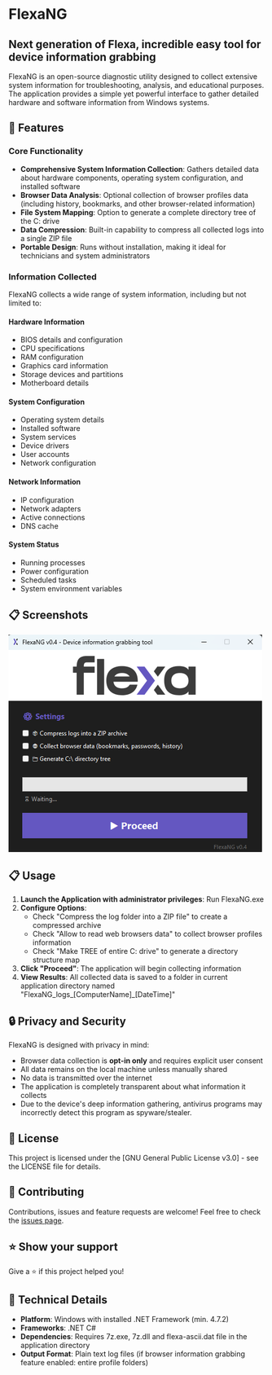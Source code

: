 # FlexaNG

## Next generation of Flexa, incredible easy tool for device information grabbing

FlexaNG is an open-source diagnostic utility designed to collect extensive system information for troubleshooting, analysis, and educational purposes. The application provides a simple yet powerful interface to gather detailed hardware and software information from Windows systems.

## 🚀 Features

### Core Functionality
- **Comprehensive System Information Collection**: Gathers detailed data about hardware components, operating system configuration, and installed software
- **Browser Data Analysis**: Optional collection of browser profiles data (including history, bookmarks, and other browser-related information)
- **File System Mapping**: Option to generate a complete directory tree of the C: drive
- **Data Compression**: Built-in capability to compress all collected logs into a single ZIP file
- **Portable Design**: Runs without installation, making it ideal for technicians and system administrators

### Information Collected
FlexaNG collects a wide range of system information, including but not limited to:

#### Hardware Information
- BIOS details and configuration
- CPU specifications
- RAM configuration
- Graphics card information
- Storage devices and partitions
- Motherboard details

#### System Configuration
- Operating system details
- Installed software
- System services
- Device drivers
- User accounts
- Network configuration

#### Network Information
- IP configuration
- Network adapters
- Active connections
- DNS cache

#### System Status
- Running processes
- Power configuration
- Scheduled tasks
- System environment variables

## 📋 Screenshots

![flexa_screen](https://raw.githubusercontent.com/000rosiu/FlexaNG/refs/heads/main/screenshot.png)

## 📋 Usage

1. **Launch the Application with administrator privileges**: Run FlexaNG.exe
2. **Configure Options**:
   - Check "Compress the log folder into a ZIP file" to create a compressed archive
   - Check "Allow to read web browsers data" to collect browser profiles information
   - Check "Make TREE of entire C: drive" to generate a directory structure map
3. **Click "Proceed"**: The application will begin collecting information
4. **View Results**: All collected data is saved to a folder in current application directory named "FlexaNG_logs_[ComputerName]_[DateTime]"

## 🔒 Privacy and Security

FlexaNG is designed with privacy in mind:
- Browser data collection is **opt-in only** and requires explicit user consent
- All data remains on the local machine unless manually shared
- No data is transmitted over the internet
- The application is completely transparent about what information it collects
- Due to the device's deep information gathering, antivirus programs may incorrectly detect this program as spyware/stealer. 

## 📝 License

This project is licensed under the [GNU General Public License v3.0] - see the LICENSE file for details.

## 🤝 Contributing

Contributions, issues and feature requests are welcome!
Feel free to check the [issues page](https://github.com/000rosiu/FlexaNG/issues).

## ⭐ Show your support

Give a ⭐️ if this project helped you!

## 🔧 Technical Details

- **Platform**: Windows with installed .NET Framework (min. 4.7.2)
- **Frameworks**: .NET C#
- **Dependencies**: Requires 7z.exe, 7z.dll and flexa-ascii.dat file in the application directory
- **Output Format**: Plain text log files (if browser information grabbing feature enabled: entire profile folders)

